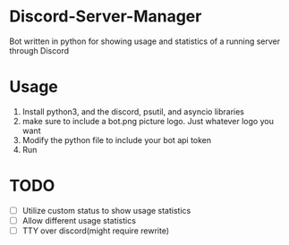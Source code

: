 # Discord-Server-Manager
Bot written in python for showing usage and statistics of a running server through Discord
# Usage
1. Install python3, and the discord, psutil, and asyncio libraries
2. make sure to include a bot.png picture logo. Just whatever logo you want
3. Modify the python file to include your bot api token
4. Run
# TODO
- [ ] Utilize custom status to show usage statistics
- [ ] Allow different usage statistics
- [ ] TTY over discord(might require rewrite)
